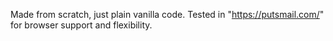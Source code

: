 Made from scratch, just plain vanilla code. Tested in "https://putsmail.com/" for browser support and flexibility. 
